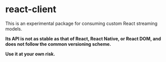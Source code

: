 # react-client

This is an experimental package for consuming custom React streaming models.

**Its API is not as stable as that of React, React Native, or React DOM, and does not follow the common versioning scheme.**

**Use it at your own risk.**
